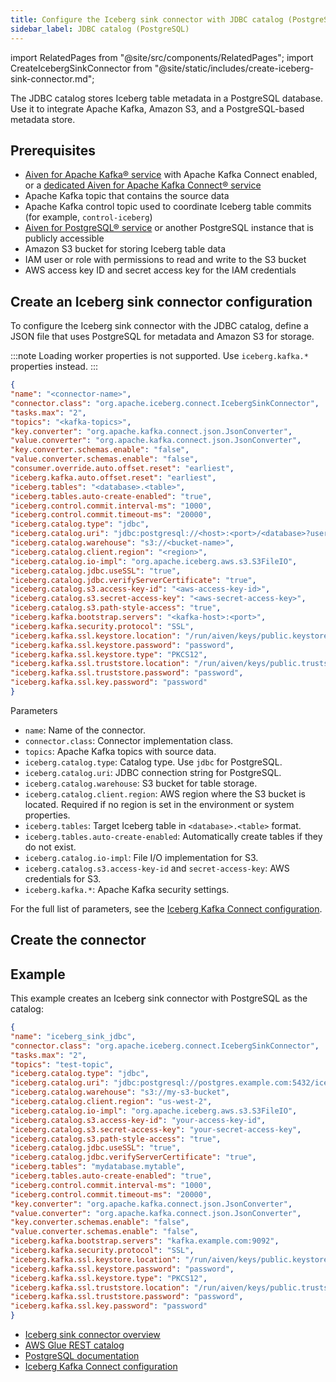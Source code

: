 ```yaml
---
title: Configure the Iceberg sink connector with JDBC catalog (PostgreSQL)
sidebar_label: JDBC catalog (PostgreSQL)
---
```


import RelatedPages from "@site/src/components/RelatedPages";
import CreateIcebergSinkConnector from "@site/static/includes/create-iceberg-sink-connector.md";

The JDBC catalog stores Iceberg table metadata in a PostgreSQL database. Use it to
integrate Apache Kafka, Amazon S3, and a PostgreSQL-based metadata store.

## Prerequisites

- [Aiven for Apache Kafka® service](/docs/products/kafka/kafka-connect/howto/enable-connect)
  with Apache Kafka Connect enabled, or a
  [dedicated Aiven for Apache Kafka Connect® service](/docs/products/kafka/kafka-connect/get-started#apache_kafka_connect_dedicated_cluster)
- Apache Kafka topic that contains the source data
- Apache Kafka control topic used to coordinate Iceberg table commits
  (for example, `control-iceberg`)
- [Aiven for PostgreSQL® service](/docs/products/postgresql/get-started) or another
  PostgreSQL instance that is publicly accessible
- Amazon S3 bucket for storing Iceberg table data
- IAM user or role with permissions to read and write to the S3 bucket
- AWS access key ID and secret access key for the IAM credentials


## Create an Iceberg sink connector configuration

To configure the Iceberg sink connector with the JDBC catalog, define a JSON file that
uses PostgreSQL for metadata and Amazon S3 for storage.

:::note
Loading worker properties is not supported. Use `iceberg.kafka.*` properties instead.
:::

```json
{
"name": "<connector-name>",
"connector.class": "org.apache.iceberg.connect.IcebergSinkConnector",
"tasks.max": "2",
"topics": "<kafka-topics>",
"key.converter": "org.apache.kafka.connect.json.JsonConverter",
"value.converter": "org.apache.kafka.connect.json.JsonConverter",
"key.converter.schemas.enable": "false",
"value.converter.schemas.enable": "false",
"consumer.override.auto.offset.reset": "earliest",
"iceberg.kafka.auto.offset.reset": "earliest",
"iceberg.tables": "<database>.<table>",
"iceberg.tables.auto-create-enabled": "true",
"iceberg.control.commit.interval-ms": "1000",
"iceberg.control.commit.timeout-ms": "20000",
"iceberg.catalog.type": "jdbc",
"iceberg.catalog.uri": "jdbc:postgresql://<host>:<port>/<database>?user=<username>&password=<password>&ssl=require",
"iceberg.catalog.warehouse": "s3://<bucket-name>",
"iceberg.catalog.client.region": "<region>",
"iceberg.catalog.io-impl": "org.apache.iceberg.aws.s3.S3FileIO",
"iceberg.catalog.jdbc.useSSL": "true",
"iceberg.catalog.jdbc.verifyServerCertificate": "true",
"iceberg.catalog.s3.access-key-id": "<aws-access-key-id>",
"iceberg.catalog.s3.secret-access-key": "<aws-secret-access-key>",
"iceberg.catalog.s3.path-style-access": "true",
"iceberg.kafka.bootstrap.servers": "<kafka-host>:<port>",
"iceberg.kafka.security.protocol": "SSL",
"iceberg.kafka.ssl.keystore.location": "/run/aiven/keys/public.keystore.p12",
"iceberg.kafka.ssl.keystore.password": "password",
"iceberg.kafka.ssl.keystore.type": "PKCS12",
"iceberg.kafka.ssl.truststore.location": "/run/aiven/keys/public.truststore.jks",
"iceberg.kafka.ssl.truststore.password": "password",
"iceberg.kafka.ssl.key.password": "password"
}
```

Parameters

- `name`: Name of the connector.
- `connector.class`: Connector implementation class.
- `topics`: Apache Kafka topics with source data.
- `iceberg.catalog.type`: Catalog type. Use `jdbc` for PostgreSQL.
- `iceberg.catalog.uri`: JDBC connection string for PostgreSQL.
- `iceberg.catalog.warehouse`: S3 bucket for table storage.
- `iceberg.catalog.client.region`: AWS region where the S3 bucket is located. Required if
  no region is set in the environment or system properties.
- `iceberg.tables`: Target Iceberg table in `<database>.<table>` format.
- `iceberg.tables.auto-create-enabled`: Automatically create tables if they do not exist.
- `iceberg.catalog.io-impl`: File I/O implementation for S3.
- `iceberg.catalog.s3.access-key-id` and `secret-access-key`: AWS credentials for S3.
- `iceberg.kafka.*`: Apache Kafka security settings.

For the full list of parameters, see the [Iceberg Kafka Connect configuration](https://iceberg.apache.org/docs/latest/kafka-connect/).

## Create the connector

<CreateIcebergSinkConnector />

## Example

This example creates an Iceberg sink connector with PostgreSQL as the catalog:

```json
{
"name": "iceberg_sink_jdbc",
"connector.class": "org.apache.iceberg.connect.IcebergSinkConnector",
"tasks.max": "2",
"topics": "test-topic",
"iceberg.catalog.type": "jdbc",
"iceberg.catalog.uri": "jdbc:postgresql://postgres.example.com:5432/iceberg_db?user=iceberg_user&password=secret&ssl=require",
"iceberg.catalog.warehouse": "s3://my-s3-bucket",
"iceberg.catalog.client.region": "us-west-2",
"iceberg.catalog.io-impl": "org.apache.iceberg.aws.s3.S3FileIO",
"iceberg.catalog.s3.access-key-id": "your-access-key-id",
"iceberg.catalog.s3.secret-access-key": "your-secret-access-key",
"iceberg.catalog.s3.path-style-access": "true",
"iceberg.catalog.jdbc.useSSL": "true",
"iceberg.catalog.jdbc.verifyServerCertificate": "true",
"iceberg.tables": "mydatabase.mytable",
"iceberg.tables.auto-create-enabled": "true",
"iceberg.control.commit.interval-ms": "1000",
"iceberg.control.commit.timeout-ms": "20000",
"key.converter": "org.apache.kafka.connect.json.JsonConverter",
"value.converter": "org.apache.kafka.connect.json.JsonConverter",
"key.converter.schemas.enable": "false",
"value.converter.schemas.enable": "false",
"iceberg.kafka.bootstrap.servers": "kafka.example.com:9092",
"iceberg.kafka.security.protocol": "SSL",
"iceberg.kafka.ssl.keystore.location": "/run/aiven/keys/public.keystore.p12",
"iceberg.kafka.ssl.keystore.password": "password",
"iceberg.kafka.ssl.keystore.type": "PKCS12",
"iceberg.kafka.ssl.truststore.location": "/run/aiven/keys/public.truststore.jks",
"iceberg.kafka.ssl.truststore.password": "password",
"iceberg.kafka.ssl.key.password": "password"
}
```

<RelatedPages />

- [Iceberg sink connector overview](/docs/products/kafka/kafka-connect/howto/iceberg-sink-connector)
- [AWS Glue REST catalog](/docs/products/kafka/kafka-connect/howto/aws-glue-rest-catalog)
- [PostgreSQL documentation](https://www.postgresql.org/docs/)
- [Iceberg Kafka Connect configuration](https://iceberg.apache.org/docs/latest/kafka-connect/)

